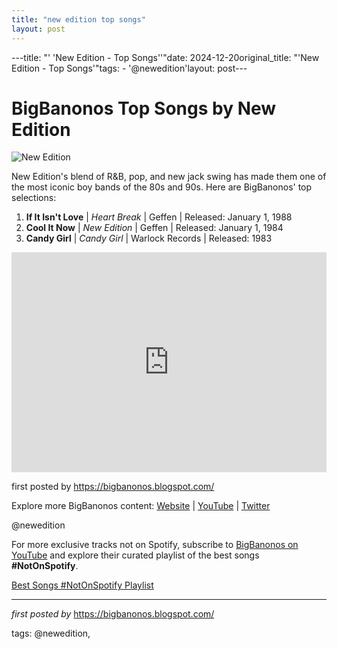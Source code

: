```yaml
---
title: "new edition top songs"
layout: post
---
```

---title: "' 'New Edition - Top Songs''"date: 2024-12-20original_title: "'New Edition - Top Songs'"tags:  - '@newedition'layout: post---<h1>BigBanonos Top Songs by New Edition</h1><img alt="New Edition" src="https://i.ytimg.com/vi/ReI6gvzVP0Y/maxresdefault.jpg" /> <p>New Edition's blend of R&B, pop, and new jack swing has made them one of the most iconic boy bands of the 80s and 90s. Here are BigBanonos' top selections:</p> <ol> <li><strong>If It Isn't Love</strong> | <em>Heart Break</em> | Geffen | Released: January 1, 1988</li> <li><strong>Cool It Now</strong> | <em>New Edition</em> | Geffen | Released: January 1, 1984</li> <li><strong>Candy Girl</strong> | <em>Candy Girl</em> | Warlock Records | Released: 1983</li></ol> <div> <iframe allow="autoplay; clipboard-write; encrypted-media; fullscreen; picture-in-picture" frameborder="0" height="352" loading="lazy" src="https://open.spotify.com/embed/playlist/4ylPX4yPDSF6PFzWxdLeMN?utm_source=generator" width="100%"></iframe></div> <p>first posted by <a href="https://bigbanonos.blogspot.com/">https://bigbanonos.blogspot.com/</a></p> <div> <p>Explore more BigBanonos content: <a href="https://bigbanonos.blogspot.com/">Website</a> | <a href="https://www.youtube.com/@BigBanonos">YouTube</a> | <a href="https://x.com/bigbanonos">Twitter</a></p></div> <!--Tags--><p>@newedition</p><!--Subscribe and Playlist Links--><div>    <p>For more exclusive tracks not on Spotify, subscribe to <a href="https://www.youtube.com/@BigBanonos" target="_blank">BigBanonos on YouTube</a> and explore their curated playlist of the best songs <strong>#NotOnSpotify</strong>.</p>    <p><a href="https://www.youtube.com/playlist?list=PLtuNtuTatqI0kFahUCbtbfenC_ET5O_tr" target="_blank">Best Songs #NotOnSpotify Playlist<br /></a></p></div><hr /><p><em>first posted by</em> <a href="https://bigbanonos.blogspot.com/" rel="noopener" target="_new">https://bigbanonos.blogspot.com/</a></p><p>tags: @newedition,</p>